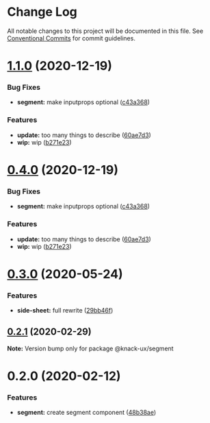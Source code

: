 # Change Log

All notable changes to this project will be documented in this file.
See [Conventional Commits](https://conventionalcommits.org) for commit guidelines.

# [1.1.0](https://github.com/knack-ux/knack-ux/compare/@knack-ux/segment@0.3.0...@knack-ux/segment@1.1.0) (2020-12-19)


### Bug Fixes

* **segment:** make inputprops optional ([c43a368](https://github.com/knack-ux/knack-ux/commit/c43a368e01ff6bf4218ca437b20dddd4a7e2b53b))


### Features

* **update:** too many things to describe ([60ae7d3](https://github.com/knack-ux/knack-ux/commit/60ae7d3a21f3504a2ed792d08d9b0b4d4a293549))
* **wip:** wip ([b271e23](https://github.com/knack-ux/knack-ux/commit/b271e238a81541a7bb4be59b1b623b39b7277719))





# [0.4.0](https://github.com/knack-ux/knack-ux/compare/@knack-ux/segment@0.3.0...@knack-ux/segment@0.4.0) (2020-12-19)


### Bug Fixes

* **segment:** make inputprops optional ([c43a368](https://github.com/knack-ux/knack-ux/commit/c43a368e01ff6bf4218ca437b20dddd4a7e2b53b))


### Features

* **update:** too many things to describe ([60ae7d3](https://github.com/knack-ux/knack-ux/commit/60ae7d3a21f3504a2ed792d08d9b0b4d4a293549))
* **wip:** wip ([b271e23](https://github.com/knack-ux/knack-ux/commit/b271e238a81541a7bb4be59b1b623b39b7277719))





# [0.3.0](https://github.com/knack-ux/knack-ux/compare/@knack-ux/segment@0.2.1...@knack-ux/segment@0.3.0) (2020-05-24)


### Features

* **side-sheet:** full rewrite ([29bb46f](https://github.com/knack-ux/knack-ux/commit/29bb46f7a42217ce56e02e575194f7455fc4142d))





## [0.2.1](https://github.com/knack-ux/knack-ux/compare/@knack-ux/segment@0.2.0...@knack-ux/segment@0.2.1) (2020-02-29)

**Note:** Version bump only for package @knack-ux/segment





# 0.2.0 (2020-02-12)


### Features

* **segment:** create segment component ([48b38ae](https://github.com/knack-ux/knack-ux/commit/48b38ae203377727c1b08839791b2f1219bda680))
